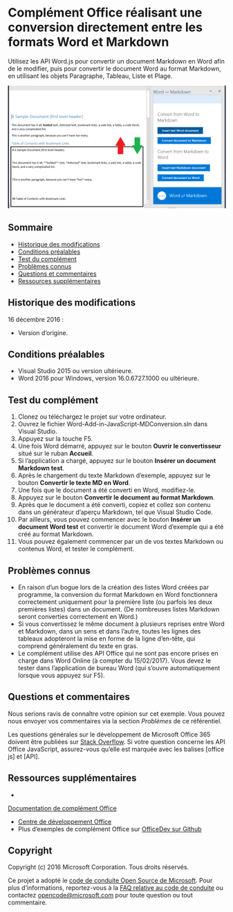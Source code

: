 ﻿# <a name="office-add-in-that-converts-directly-between-word-and-markdown-formats"></a>Complément Office réalisant une conversion directement entre les formats Word et Markdown

Utilisez les API Word.js pour convertir un document Markdown en Word afin de le modifier, puis pour convertir le document Word au format Markdown, en utilisant les objets Paragraphe, Tableau, Liste et Plage.

![Conversion entre Word et Markdown](../readme_art/ReadMeScreenshot.PNG)

## <a name="table-of-contents"></a>Sommaire
* [Historique des modifications](#change-history)
* [Conditions préalables](#prerequisites)
* [Test du complément](#test-the-add-in)
* [Problèmes connus](#known-issues)
* [Questions et commentaires](#questions-and-comments)
* [Ressources supplémentaires](#additional-resources)

## <a name="change-history"></a>Historique des modifications

16 décembre 2016 :

* Version d’origine.

## <a name="prerequisites"></a>Conditions préalables

* Visual Studio 2015 ou version ultérieure.
* Word 2016 pour Windows, version 16.0.6727.1000 ou ultérieure.

## <a name="test-the-add-in"></a>Test du complément

1. Clonez ou téléchargez le projet sur votre ordinateur.
2. Ouvrez le fichier Word-Add-in-JavaScript-MDConversion.sln dans Visual Studio.
2. Appuyez sur la touche F5.
3. Une fois Word démarré, appuyez sur le bouton **Ouvrir le convertisseur** situé sur le ruban **Accueil**.
4. Si l’application a chargé, appuyez sur le bouton **Insérer un document Markdown test**.
5. Après le chargement du texte Markdown d’exemple, appuyez sur le bouton **Convertir le texte MD en Word**.
6. Une fois que le document a été converti en Word, modifiez-le. 
7. Appuyez sur le bouton **Convertir le document au format Markdown**. 
8. Après que le document a été converti, copiez et collez son contenu dans un générateur d’aperçu Markdown, tel que Visual Studio Code.
9. Par ailleurs, vous pouvez commencer avec le bouton **Insérer un document Word test** et convertir le document Word d’exemple qui a été créé au format Markdown. 
10. Vous pouvez également commencer par un de vos textes Markdown ou contenus Word, et tester le complément.

## <a name="known-issues"></a>Problèmes connus

- En raison d’un bogue lors de la création des listes Word créées par programme, la conversion du format Markdown en Word fonctionnera correctement uniquement pour la première liste (ou parfois les deux premières listes) dans un document. (De nombreuses listes Markdown seront converties correctement en Word.)
- Si vous convertissez le même document à plusieurs reprises entre Word et Markdown, dans un sens et dans l’autre, toutes les lignes des tableaux adopteront la mise en forme de la ligne d’en-tête, qui comprend généralement du texte en gras.
- Le complément utilise des API Office qui ne sont pas encore prises en charge dans Word Online (à compter du 15/02/2017). Vous devez le tester dans l’application de bureau Word (qui s’ouvre automatiquement lorsque vous appuyez sur F5).

## <a name="questions-and-comments"></a>Questions et commentaires

Nous serions ravis de connaître votre opinion sur cet exemple. Vous pouvez nous envoyer vos commentaires via la section *Problèmes* de ce référentiel.

Les questions générales sur le développement de Microsoft Office 365 doivent être publiées sur [Stack Overflow](http://stackoverflow.com/questions/tagged/office-js+API). Si votre question concerne les API Office JavaScript, assurez-vous qu’elle est marquée avec les balises [office js] et [API].

## <a name="additional-resources"></a>Ressources supplémentaires

* 

  [Documentation de complément Office](https://msdn.microsoft.com/en-us/library/office/jj220060.aspx)
* [Centre de développement Office](http://dev.office.com/)
* Plus d’exemples de complément Office sur [OfficeDev sur Github](https://github.com/officedev)

## <a name="copyright"></a>Copyright
Copyright (c) 2016 Microsoft Corporation. Tous droits réservés.



Ce projet a adopté le [code de conduite Open Source de Microsoft](https://opensource.microsoft.com/codeofconduct/). Pour plus d’informations, reportez-vous à la [FAQ relative au code de conduite](https://opensource.microsoft.com/codeofconduct/faq/) ou contactez [opencode@microsoft.com](mailto:opencode@microsoft.com) pour toute question ou tout commentaire.
